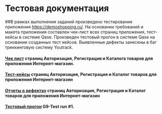 # Тестовая документация
##В рамках выполнения заданий произведено тестирование приложения https://demoshopping.ru/. На основании требований и макета приложения составлен чек-лист всех страниц приложения, тест-кейсы в системе Qase. 
Произведен тестовый прогон в системе Qase на основании созданных тест кейсов. Выявленные дефекты занесены в баг треккинговую систему Youtrack.

#### [Чек лист](https://docs.google.com/spreadsheets/d/1gdNnM0iL7E4jEZLmSr7j_DO6ZXbQ6pjgWUT75OesQ5c/edit?usp=sharing) страниц Авторизация, Регистрация и Каталога товаров для приложения Интернет-магазин.

#### [Тест-кейсы](https://github.com/Sytugin/docs/blob/main/Тест%20кейсы%20для%20Registration%20and%20Authorization%20и%20Product%20Catalog.pdf) страниц Авторизация, Регистрация и Каталог товаров для приложения Интернет-магазин

#### [Отчеты о дефектах](https://docs.google.com/spreadsheets/d/181siG_L6nD3lyA7LkUr1WZN0Z0aape0i/edit?usp=sharing&ouid=103191871606694972125&rtpof=true&sd=true) страниц Авторизация, Регистрация и Каталог товаров для приложения Интернет-магазин

#### [Тестовый прогон](https://github.com/Sytugin/docs/blob/main/G9-Test%20run%20%231-2024_12_21.pdf) G9-Test run #1.
